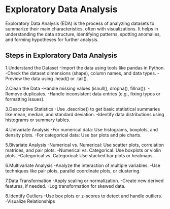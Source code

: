 # **Exploratory Data Analysis**

Exploratory Data Analysis (EDA) is the process of analyzing datasets to summarize their main characteristics, often with visualizations. It helps in understanding the data structure, identifying patterns, spotting anomalies, and forming hypotheses for further analysis.

## Steps in Exploratory Data Analysis

1.Understand the Dataset
  -Import the data using tools like pandas in Python.
  -Check the dataset dimensions (shape), column names, and data types.
  -Preview the data using .head() or .tail().

2.Clean the Data
  -Handle missing values (isnull(), dropna(), fillna()).
  -Remove duplicates.
  -Handle inconsistent data entries (e.g., fixing typos or formatting issues).
    
3.Descriptive Statistics
  -Use .describe() to get basic statistical summaries like mean, median, and standard deviation.
  -Identify data distributions using histograms or summary tables.
    
4.Univariate Analysis
  -For numerical data: Use histograms, boxplots, and density plots.
  -For categorical data: Use bar plots and pie charts.

5.Bivariate Analysis
  -Numerical vs. Numerical: Use scatter plots, correlation matrices, and pair plots.
  -Numerical vs. Categorical: Use boxplots or violin plots.
  -Categorical vs. Categorical: Use stacked bar plots or heatmaps.
    
6.Multivariate Analysis
  -Analyze the interaction of multiple variables.
  -Use techniques like pair plots, parallel coordinate plots, or clustering.

7.Data Transformation
  -Apply scaling or normalization.
  -Create new derived features, if needed.
  -Log transformation for skewed data.

8.Identify Outliers
  -Use box plots or z-scores to detect and handle outliers.
  -Visualize Relationships


